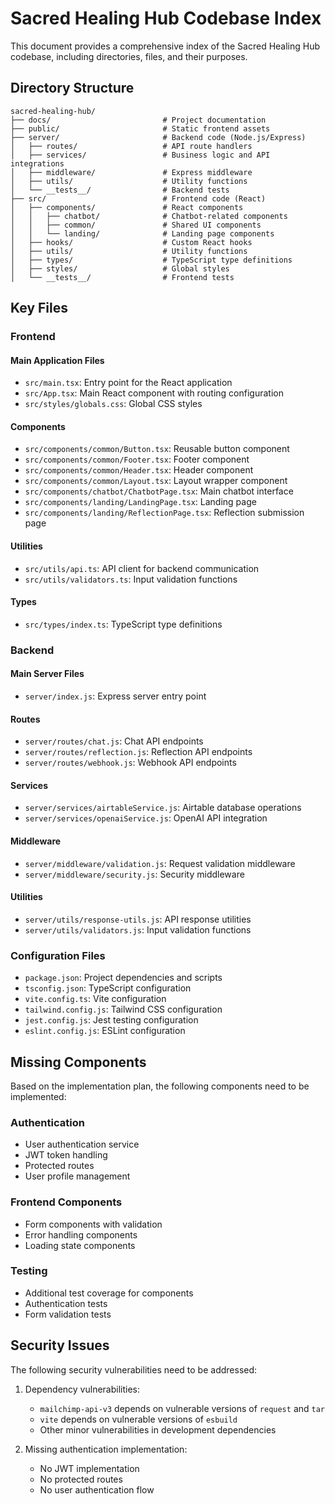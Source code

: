 # Sacred Healing Hub Codebase Index

This document provides a comprehensive index of the Sacred Healing Hub codebase, including directories, files, and their purposes.

## Directory Structure

```
sacred-healing-hub/
├── docs/                         # Project documentation
├── public/                       # Static frontend assets
├── server/                       # Backend code (Node.js/Express)
│   ├── routes/                   # API route handlers
│   ├── services/                 # Business logic and API integrations
│   ├── middleware/               # Express middleware
│   ├── utils/                    # Utility functions
│   └── __tests__/                # Backend tests
├── src/                          # Frontend code (React)
│   ├── components/               # React components
│   │   ├── chatbot/              # Chatbot-related components
│   │   ├── common/               # Shared UI components
│   │   └── landing/              # Landing page components
│   ├── hooks/                    # Custom React hooks
│   ├── utils/                    # Utility functions
│   ├── types/                    # TypeScript type definitions
│   ├── styles/                   # Global styles
│   └── __tests__/                # Frontend tests
```

## Key Files

### Frontend

#### Main Application Files
- `src/main.tsx`: Entry point for the React application
- `src/App.tsx`: Main React component with routing configuration
- `src/styles/globals.css`: Global CSS styles

#### Components
- `src/components/common/Button.tsx`: Reusable button component
- `src/components/common/Footer.tsx`: Footer component
- `src/components/common/Header.tsx`: Header component
- `src/components/common/Layout.tsx`: Layout wrapper component
- `src/components/chatbot/ChatbotPage.tsx`: Main chatbot interface
- `src/components/landing/LandingPage.tsx`: Landing page
- `src/components/landing/ReflectionPage.tsx`: Reflection submission page

#### Utilities
- `src/utils/api.ts`: API client for backend communication
- `src/utils/validators.ts`: Input validation functions

#### Types
- `src/types/index.ts`: TypeScript type definitions

### Backend

#### Main Server Files
- `server/index.js`: Express server entry point

#### Routes
- `server/routes/chat.js`: Chat API endpoints
- `server/routes/reflection.js`: Reflection API endpoints
- `server/routes/webhook.js`: Webhook API endpoints

#### Services
- `server/services/airtableService.js`: Airtable database operations
- `server/services/openaiService.js`: OpenAI API integration

#### Middleware
- `server/middleware/validation.js`: Request validation middleware
- `server/middleware/security.js`: Security middleware

#### Utilities
- `server/utils/response-utils.js`: API response utilities
- `server/utils/validators.js`: Input validation functions

### Configuration Files
- `package.json`: Project dependencies and scripts
- `tsconfig.json`: TypeScript configuration
- `vite.config.ts`: Vite configuration
- `tailwind.config.js`: Tailwind CSS configuration
- `jest.config.js`: Jest testing configuration
- `eslint.config.js`: ESLint configuration

## Missing Components

Based on the implementation plan, the following components need to be implemented:

### Authentication
- User authentication service
- JWT token handling
- Protected routes
- User profile management

### Frontend Components
- Form components with validation
- Error handling components
- Loading state components

### Testing
- Additional test coverage for components
- Authentication tests
- Form validation tests

## Security Issues

The following security vulnerabilities need to be addressed:

1. Dependency vulnerabilities:
   - `mailchimp-api-v3` depends on vulnerable versions of `request` and `tar`
   - `vite` depends on vulnerable versions of `esbuild`
   - Other minor vulnerabilities in development dependencies

2. Missing authentication implementation:
   - No JWT implementation
   - No protected routes
   - No user authentication flow
